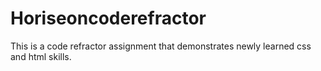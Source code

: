 # Horiseoncoderefractor
This is a code refractor assignment that demonstrates newly learned css and html skills.
